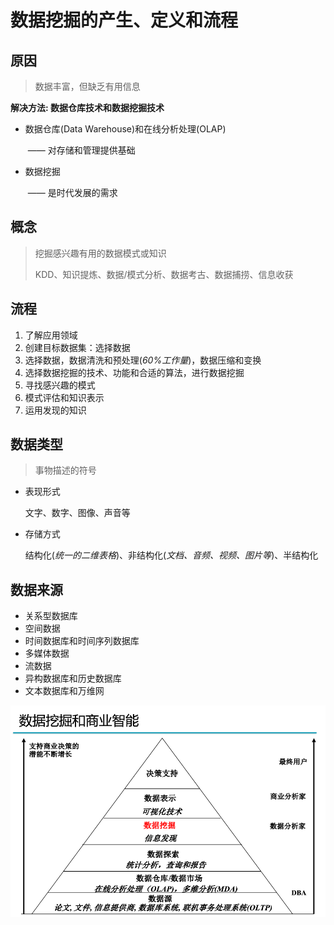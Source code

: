# 数据挖掘的产生、定义和流程

## 原因

> 数据丰富，但缺乏有用信息

**解决方法: 数据仓库技术和数据挖掘技术**

- 数据仓库(Data Warehouse)和在线分析处理(OLAP)

  ​	—— 对存储和管理提供基础

- 数据挖掘

  ​	—— 是时代发展的需求

## 概念

> 挖掘感兴趣有用的数据模式或知识
>
> KDD、知识提炼、数据/模式分析、数据考古、数据捕捞、信息收获

## 流程

1. 了解应用领域
2. 创建目标数据集：选择数据
3. 选择数据，数据清洗和预处理(*60%工作量*)，数据压缩和变换
4. 选择数据挖掘的技术、功能和合适的算法，进行数据挖掘
5. 寻找感兴趣的模式
6. 模式评估和知识表示
7. 运用发现的知识

## 数据类型

> 事物描述的符号

- 表现形式

  文字、数字、图像、声音等

- 存储方式

  结构化(*统一的二维表格*)、非结构化(*文档、音频、视频、图片等*)、半结构化

## 数据来源

- 关系型数据库
- 空间数据
- 时间数据库和时间序列数据库
- 多媒体数据
- 流数据
- 异构数据库和历史数据库
- 文本数据库和万维网

![image-20201019112459850](../../../_media/bigdata/image-20201019112459850.png)